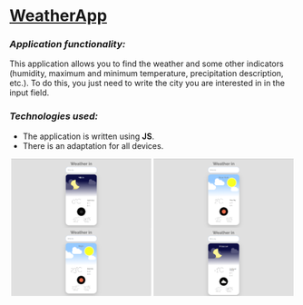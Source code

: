 # [WeatherApp](https://mkaell.github.io/weather-app/)

### _Application functionality:_ 
This application allows you to find the weather and some other indicators (humidity, maximum and minimum temperature, precipitation description, etc.). To do this, you just need to write the city you are interested in in the input field.

### _Technologies used:_ 
- The application is written using **JS**.
-  There is an adaptation for all devices.


<div align="center">
  <img src="./img/screens/first.png" align="center" width='49%'>
  <img src="./img/screens/second.png"align="center" width='49%'>
  <img src="./img/screens/fourth.png"align="center" width='49%'>
  <img src="./img/screens/third.png"align="center" width='49%'>
</div>

